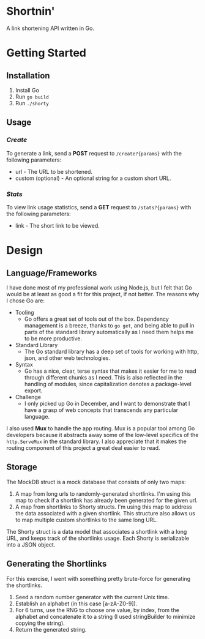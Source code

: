 # Shortnin'
A link shortening API written in Go.

# Getting Started

## Installation
1. Install Go
1. Run ```go build```
1. Run ```./shorty```

## Usage
### *Create*
To generate a link, send a **POST** request to ```/create?{params}``` with the following parameters:
* url - The URL to be shortened.
* custom (optional) - An optional string for a custom short URL.

### *Stats*
To view link usage statistics, send a **GET** request to ```/stats?{params}``` with the following parameters:
* link - The short link to be viewed.

# Design
## Language/Frameworks
I have done most of my professional work using Node.js, but I felt that Go would be at least as good a fit for this project, if not better. The reasons why I chose Go are:
- Tooling
  - Go offers a great set of tools out of the box. Dependency management is a breeze, thanks to ```go get```, and being able to pull in parts of the standard library automatically as I need them helps me to be more productive.
- Standard Library
  - The Go standard library has a deep set of tools for working with http, json, and other web technologies.
- Syntax
  - Go has a nice, clear, terse syntax that makes it easier for me to read through different chunks as I need. This is also reflected in the handling of modules, since capitalization denotes a package-level export.
- Challenge
  - I only picked up Go in December, and I want to demonstrate that I have a grasp of web concepts that transcends any particular language.

I also used **Mux** to handle the app routing. Mux is a popular tool among Go developers because it abstracts away some of the low-level specifics of the ```http.ServeMux``` in the standard library. I also appreciate that it makes the routing component of this project a great deal easier to read.

## Storage
The MockDB struct is a mock database that consists of only two maps:
1. A map from long urls to randomly-generated shortlinks. I'm using this map to check if a shortlink has already been generated for the given url.
1. A map from shortlinks to Shorty structs. I'm using this map to address the data associated with a given shortlink. This structure also allows us to map multiple custom shortlinks to the same long URL.

The Shorty struct is a data model that associates a shortlink with a long URL, and keeps track of the shortlinks usage. Each Shorty is serializable into a JSON object.

## Generating the Shortlinks
For this exercise, I went with something pretty brute-force for generating the shortlinks.
1. Seed a random number generator with the current Unix time.
1. Establish an alphabet (in this case [a-zA-Z0-9]).
1. For 6 turns, use the RNG to choose one value, by index, from the alphabet and concatenate it to a string (I used stringBuilder to minimize copying the string).
1. Return the generated string.